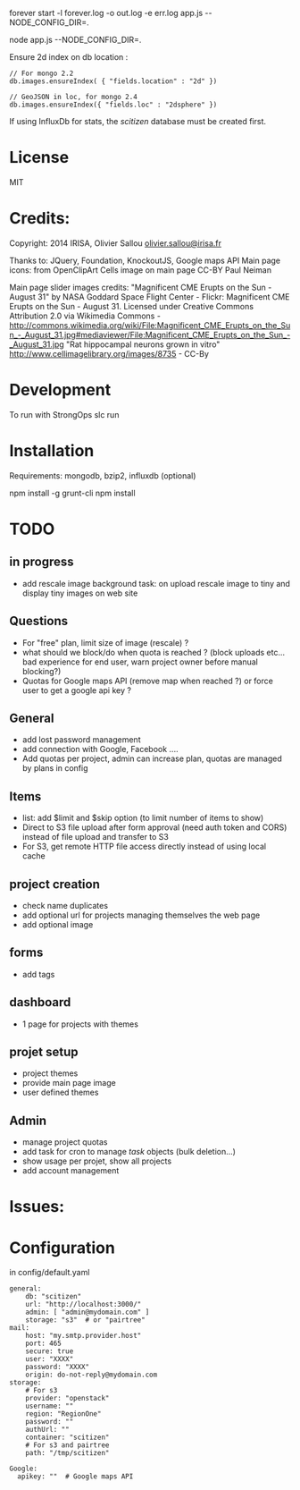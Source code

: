 forever start -l forever.log -o out.log -e err.log app.js --NODE_CONFIG_DIR=.

node app.js --NODE_CONFIG_DIR=.



Ensure 2d index on db location  :

    // For mongo 2.2
    db.images.ensureIndex( { "fields.location" : "2d" })

    // GeoJSON in loc, for mongo 2.4
    db.images.ensureIndex({ "fields.loc" : "2dsphere" })


If using InfluxDb for stats, the *scitizen* database must be created first.

# License

MIT

# Credits:

Copyright: 2014 IRISA, Olivier Sallou <olivier.sallou@irisa.fr>

Thanks to: JQuery, Foundation, KnockoutJS, Google maps API
Main page icons: from OpenClipArt
Cells image on main page CC-BY Paul Neiman

Main page slider images credits:
  "Magnificent CME Erupts on the Sun - August 31" by NASA Goddard Space Flight Center - Flickr: Magnificent CME Erupts on the Sun - August 31. Licensed under Creative Commons Attribution 2.0 via Wikimedia Commons - http://commons.wikimedia.org/wiki/File:Magnificent_CME_Erupts_on_the_Sun_-_August_31.jpg#mediaviewer/File:Magnificent_CME_Erupts_on_the_Sun_-_August_31.jpg
  "Rat hippocampal neurons grown in vitro" http://www.cellimagelibrary.org/images/8735 - CC-By
# Development

  To run with StrongOps
    slc run

# Installation

Requirements: mongodb, bzip2, influxdb (optional)

 npm install -g grunt-cli
 npm install

# TODO


## in progress

 - add rescale image background task: on upload rescale image to tiny and
   display tiny images on web site

## Questions

* For "free" plan, limit size of image (rescale) ?
* what should we block/do when quota is reached ? (block uploads etc... bad experience for end user, warn project owner before manual blocking?)
* Quotas for Google maps API (remove map when reached ?) or force user to get a google api key ?

## General

* add lost password management
* add connection with Google, Facebook ....
* Add quotas per project, admin can increase plan, quotas are managed by plans in config

## Items

* list: add $limit and $skip option (to limit number of items to show)
* Direct to S3 file upload after form approval (need auth token and CORS) instead of file upload and transfer to S3
* For S3, get remote HTTP file access directly instead of using local cache

## project creation

* check name duplicates
* add optional url for projects managing themselves the web page
* add optional image

## forms

* add tags

## dashboard

* 1 page for projects with themes

## projet setup

* project themes
* provide main page image
* user defined themes

## Admin

* manage project quotas
* add task for cron to manage *task* objects (bulk deletion...)
* show usage per projet, show all projects
* add account management

# Issues:


# Configuration

in config/default.yaml

    general:
        db: "scitizen"
        url: "http://localhost:3000/"
        admin: [ "admin@mydomain.com" ]
        storage: "s3"  # or "pairtree"
    mail:
        host: "my.smtp.provider.host"
        port: 465
        secure: true
        user: "XXXX"
        password: "XXXX"
        origin: do-not-reply@mydomain.com
    storage:
        # For s3
        provider: "openstack"
        username: ""
        region: "RegionOne"
        password: ""
        authUrl: ""
        container: "scitizen"
        # For s3 and pairtree
        path: "/tmp/scitizen"

    Google:
      apikey: ""  # Google maps API